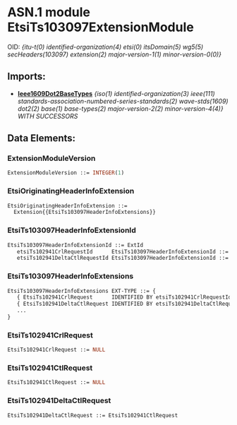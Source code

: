 # ASN.1 module EtsiTs103097ExtensionModule
 OID: _{itu-t(0) identified-organization(4) etsi(0) itsDomain(5) wg5(5) secHeaders(103097) extension(2) major-version-1(1) minor-version-0(0)}_

## Imports:
 * **[Ieee1609Dot2BaseTypes](Ieee1609Dot2BaseTypes.md)** *{iso(1) identified-organization(3) ieee(111) standards-association-numbered-series-standards(2) wave-stds(1609) dot2(2) base(1) base-types(2) major-version-2(2) minor-version-4(4)} WITH SUCCESSORS*<br/>

## Data Elements:
### <a name="ExtensionModuleVersion"></a>ExtensionModuleVersion

```asn1
ExtensionModuleVersion ::= INTEGER(1)
```

### <a name="EtsiOriginatingHeaderInfoExtension"></a>EtsiOriginatingHeaderInfoExtension

```asn1
EtsiOriginatingHeaderInfoExtension ::= 
  Extension{{EtsiTs103097HeaderInfoExtensions}}
```

### <a name="EtsiTs103097HeaderInfoExtensionId"></a>EtsiTs103097HeaderInfoExtensionId

```asn1
EtsiTs103097HeaderInfoExtensionId ::= ExtId
   etsiTs102941CrlRequestId      EtsiTs103097HeaderInfoExtensionId ::= 1
   etsiTs102941DeltaCtlRequestId EtsiTs103097HeaderInfoExtensionId ::= 2
```

### <a name="EtsiTs103097HeaderInfoExtensions"></a>EtsiTs103097HeaderInfoExtensions

```asn1
EtsiTs103097HeaderInfoExtensions EXT-TYPE ::= {
   { EtsiTs102941CrlRequest      IDENTIFIED BY etsiTs102941CrlRequestId } |
   { EtsiTs102941DeltaCtlRequest IDENTIFIED BY etsiTs102941DeltaCtlRequestId },
   ...
}
```

### <a name="EtsiTs102941CrlRequest"></a>EtsiTs102941CrlRequest

```asn1
EtsiTs102941CrlRequest ::= NULL
```

### <a name="EtsiTs102941CtlRequest"></a>EtsiTs102941CtlRequest

```asn1
EtsiTs102941CtlRequest ::= NULL
```

### <a name="EtsiTs102941DeltaCtlRequest"></a>EtsiTs102941DeltaCtlRequest

```asn1
EtsiTs102941DeltaCtlRequest ::= EtsiTs102941CtlRequest
```



